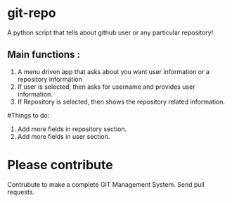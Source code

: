 # git-repo
A python script that tells about github user or any particular repository!
##  Main functions :
1. A menu driven app that asks about you want user information or a repository information
2. If user is selected, then asks for username and provides user information.
3. If Repository is selected, then shows the repository related information.

#Things to do: 
1. Add more fields in repository section.
2. Add more fields in user section.

# Please contribute
Contrubute to make a complete GIT Management System. Send pull requests.
